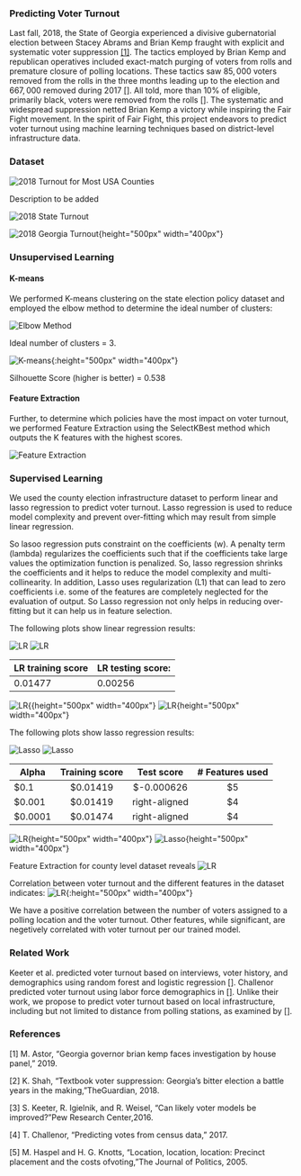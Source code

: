 ### Predicting Voter Turnout

Last fall, 2018, the State of Georgia experienced a divisive gubernatorial election between Stacey Abrams and Brian Kemp fraught with explicit and systematic voter suppression [[1]](https://www.nytimes.com/2019/03/06/us/politics/governor-brian-kemp-voter-suppression.html?partner=IFTTT). The tactics employed by Brian Kemp and republican operatives included exact-match purging of voters from rolls and premature closure of polling locations. These tactics saw $85,000$ voters removed from the rolls in the three months leading up to the election and $667,000$ removed during 2017 [[]](). All told, more than 10% of eligible, primarily black, voters were removed from the rolls [[]](). The systematic and widespread suppression netted Brian Kemp a victory while inspiring the Fair Fight movement. In the spirit of Fair Fight, this project endeavors to predict voter turnout using machine learning techniques based on district-level infrastructure data.

### Dataset
![2018 Turnout for Most USA Counties](plots/Choropleth/counties.png)

Description to be added
  
![2018 State Turnout](plots/Choropleth/usa.png) 

![2018 Georgia Turnout](plots/Choropleth/GA.png){height="500px" width="400px"}



### Unsupervised Learning

#### K-means

We performed K-means clustering on the state election policy dataset and employed the elbow method to determine the ideal number of clusters:

![Elbow Method](plots/Kmeans/output_6_0.png)

Ideal number of clusters = 3.

![K-means](plots/Kmeans/newplot.png){:height="500px" width="400px"}

Silhouette Score (higher is better) = 0.538

#### Feature Extraction

Further, to determine which policies have the most impact on voter turnout, we performed Feature Extraction using the SelectKBest method which outputs the K features with the highest scores.

![Feature Extraction](plots/Kmeans/output_10_0.png)

### Supervised Learning

We used the county election infrastructure dataset to perform linear and lasso regression to predict voter turnout.
Lasso regression is used to reduce model complexity and prevent over-fitting which may result from simple linear regression.

So lasoo regression puts constraint on the coefficients (w). A penalty term (lambda) regularizes the coefficients such that if the coefficients take large values the optimization function is penalized. So, lasso regression shrinks the coefficients and it helps to reduce the model complexity and multi-collinearity. In addition, Lasso uses regularization (L1) that can lead to zero coefficients i.e. some of the features are completely neglected for the evaluation of output. So Lasso regression not only helps in reducing over-fitting but it can help us in feature selection.

The following plots show linear regression results:

![LR](plots/Linear_Lasso_Ridge/output_11_1.png)
![LR](plots/Linear_Lasso_Ridge/output_11_2.png)

|LR training score | LR testing score:  |
|------------------|--------------------|
|      0.01477     |      0.00256       | 


![LR](plots/Linear_Lasso_Ridge/test_actual.png){{height="500px" width="400px"}
![LR](plots/Linear_Lasso_Ridge/test_pred_linear.png){height="500px" width="400px"}



The following plots show lasso regression results:

![Lasso](plots/Linear_Lasso_Ridge/output_12_1.png)
![Lasso](plots/Linear_Lasso_Ridge/output_16_1.png)


  |     Alpha     | Training score| Test score    | # Features used|
  | ------------- |:-------------:|:-------------:| :-------------:| 
  |     $0.1      |    $0.01419   |  $-0.000626   |        $5      |
  |    $0.001     |    $0.01419   |  right-aligned|        $4      |
  |    $0.0001    |     $0.01474  | right-aligned |        $4      |



![LR](plots/Linear_Lasso_Ridge/test_actual.png){height="500px" width="400px"}
![Lasso](plots/Linear_Lasso_Ridge/test_pred_lasso.png){height="500px" width="400px"}

Feature Extraction for county level dataset reveals 
![LR](plots/Linear_Lasso_Ridge/Feature_Extraction.PNG)

Correlation between voter turnout and the different features in the dataset indicates:
![LR](plots/Linear_Lasso_Ridge/Correlation.PNG){:height="500px" width="400px"}

We have a positive correlation between the number of voters assigned to a polling location and the voter turnout. Other features, while significant, are negetively correlated with voter turnout per our trained model.

### Related Work
Keeter et al. predicted voter turnout based on interviews, voter history, and demographics using random forest and logistic regression [[]](). Challenor predicted voter turnout using labor force demographics in [[]](). Unlike their work, we propose to predict voter turnout based on local infrastructure, including but not limited to distance from polling stations, as examined by [[]]().

### References
[1]  M. Astor, “Georgia governor brian kemp faces investigation by house panel,” 2019.

[2]  K. Shah, “Textbook voter suppression:  Georgia’s bitter election a battle years in the making,”TheGuardian, 2018.

[3]  S. Keeter, R. Igielnik, and R. Weisel, “Can likely voter models be improved?”Pew Research Center,2016.

[4]  T. Challenor, “Predicting votes from census data,” 2017.

[5]  M.  Haspel  and  H.  G.  Knotts,  “Location,  location,  location:   Precinct  placement  and  the  costs  ofvoting,”The Journal of Politics, 2005.
